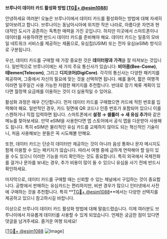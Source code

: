 **브루나이 데이터 카드 활성화 방법 [[TG💪+ @esim1088](https://t.me/s/esim1088)]**

안녕하세요 여러분! 오늘은 브루나이에서 데이터 카드를 활성화하는 방법에 대해 자세히 알아보려고 합니다. 브루나이는 동남아시아에 위치한 작은 나라로, 아름다운 자연과 현대적인 도시가 공존하는 독특한 매력을 가진 곳입니다. 하지만 이곳에서 스마트폰이나 데이터를 사용하려면 반드시 데이터 카드를 준비해야 해요. 데이터 카드는 일종의 모바일 네트워크 서비스를 제공하는 제품으로, 유심칩(USIM) 또는 전자 유심(eSIM) 방식으로 구분됩니다.

우선, 데이터 카드를 구매할 때 가장 중요한 것은 **데이터량과 가격**을 잘 따져보는 것입니다. 일반적으로 브루나이에는 세 가지 주요 통신사가 있습니다: **비아콤(Bee-Come)**, **테lemen(Telecom)**, 그리고 **디지코어(DigiCore)**. 각각의 통신사는 다양한 패키지를 제공하며, 그중에서 자신의 필요에 맞는 것을 선택하면 됩니다. 예를 들어, 짧은 여행객이라면 일주일간 사용 가능한 저렴한 패키지를 추천합니다. 반대로 장기 체류 계획이 있다면 월정액 요금제를 이용하는 것이 더 실용적일 수 있어요.

활성화 과정은 매우 간단합니다. 먼저 데이터 카드를 구매했으면 카드에 적힌 번호를 입력해야 해요. 일반적인 경우, 카드 뒷면에 QR 코드나 인증 번호가 포함되어 있으니 이를 스캔하거나 직접 입력하면 됩니다. 스마트폰에서 **설정 → 셀룰러 → 새 유심 추가**와 같은 메뉴를 찾아보세요. 만약 eSIM을 사용한다면 앱 스토어에서 공식 앱을 다운받아 사용해도 됩니다. 특히 eSIM은 물리적인 유심 카드를 교체하지 않아도 되는 혁신적인 기술이니, 처음 사용해보는 분들은 꼭 시도해볼 만해요.

또한, 데이터 카드는 단순히 데이터만 제공하는 것이 아니라 음성 통화나 문자 메시지도 함께 이용할 수 있는 패키지가 많습니다. 따라서 여행 중에 급하게 연락해야 할 일이 있을 수도 있으니 이러한 기능을 미리 확인하는 것도 중요합니다. 특히 외국에서 국제전화를 걸거나 문자를 보내는 경우, 추가 비용이 많이 들 수 있으니 유심을 사기 전에 반드시 확인하세요.

마지막으로, 데이터 카드를 구매할 때는 신뢰할 수 있는 채널에서 구입하는 것이 중요합니다. 공항에서 판매하는 유심카드는 편리하지만, 비싼 경우가 많으니 인터넷에서 사전에 구매하는 것을 추천합니다. 특히 **[TG💪+ @esim1088](https://t.me/s/esim1088)**에서는 다양한 선택지를 제공하고 있으니 참고하시길 바랍니다.

이상으로 브루나이 데이터 카드 활성화 방법에 대해 말씀드렸습니다. 이제 여러분도 브루나이에서 자유롭게 데이터를 사용할 수 있게 되었습니다. 언제든 궁금한 점이 있다면 댓글을 남겨주세요. 즐거운 여행 되세요! 

[[TG💪+ @esim1088](https://t.me/s/esim1088) ![Image](https://i.postimg.cc/Y0z9fWf4/image.png)]